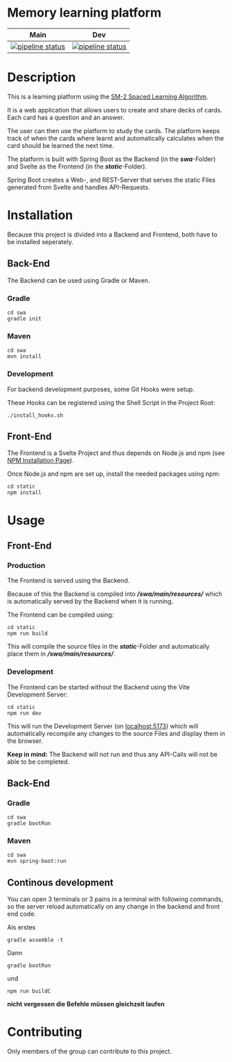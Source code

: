 # Memory learning platform

| Main | Dev |
| ---- | --- |
|[![pipeline status](https://git.uibk.ac.at/informatik/qe/swapsws22/group6/g6t1/badges/main/pipeline.svg)](https://git.uibk.ac.at/informatik/qe/swapsws22/group6/g6t1/-/commits/main) | [![pipeline status](https://git.uibk.ac.at/informatik/qe/swapsws22/group6/g6t1/badges/dev/pipeline.svg)](https://git.uibk.ac.at/informatik/qe/swapsws22/group6/g6t1/commits/dev) |

# Description 

This is a learning platform using the [SM-2 Spaced Learning Algorithm](https://en.wikipedia.org/wiki/SuperMemo#Description_of_SM-2_algorithm).

It is a web application that allows users to create and share decks of cards. 
Each card has a question and an answer. 

The user can then use the platform to study the cards. 
The platform keeps track of when the cards where learnt and automatically calculates when the card should be learned the next time. 

The platform is built with Spring Boot as the Backend (in the ***swa***-Folder) and Svelte as the Frontend (in the ***static***-Folder).

Spring Boot creates a Web-, and REST-Server that serves the static Files generated from Svelte and handles API-Requests.

# Installation

Because this project is divided into a Backend and Frontend, both have to be installed seperately.

## Back-End

The Backend can be used using Gradle or Maven.

### Gradle

```
cd swa
gradle init
```

### Maven

```
cd swa
mvn install
```

### Development

For backend development purposes, some Git Hooks were setup.

These Hooks can be registered using the Shell Script in the Project Root:
```
./install_hooks.sh
```

## Front-End

The Frontend is a Svelte Project and thus depends on Node.js and npm (see [NPM Installation Page](https://docs.npmjs.com/downloading-and-installing-node-js-and-npm/)).

Once Node.js and npm are set up, install the needed packages using npm:

```
cd static
npm install
```

# Usage

## Front-End

### Production

The Frontend is served using the Backend.

Because of this the Backend is compiled into ***/swa/main/resources/*** which is automatically served by the Backend when it is running.

The Frontend can be compiled using:

```
cd static
npm run build
```

This will compile the source files in the ***static***-Folder and automatically place them in ***/swa/main/resources/***.

### Development

The Frontend can be started without the Backend using the Vite Development Server:

```
cd static
npm run dev
```

This will run the Development Server (on [localhost:5173](localhost:5173)) which will automatically recompile any changes to the source Files and display them in the browser.

**Keep in mind:** The Backend will not run and thus any API-Calls will not be able to be completed.

## Back-End

### Gradle

```
cd swa
gradle bootRun
```

### Maven

```
cd swa
mvn spring-boot:run
```

## Continous development
You can open 3 terminals or 3 pains in a terminal with following commands, so the server reload automatically on any change in the backend and front end code. 

Als erstes
```
gradle assemble -t
````
Dann 
```
gradle bootRun
```

und 

```
npm run buildC
```

__nicht vergessen die Befehle müssen gleichzeit laufen__

# Contributing

Only members of the group can contribute to this project.
